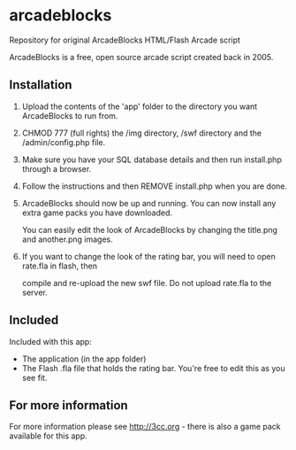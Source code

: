 # arcadeblocks
Repository for original ArcadeBlocks HTML/Flash Arcade script

ArcadeBlocks is a free, open source arcade script created back in 2005.


## Installation

1. Upload the contents of the 'app' folder to the directory you want ArcadeBlocks to run from.

2. CHMOD 777 (full rights) the /img directory, /swf directory and the /admin/config.php file.

3. Make sure you have your SQL database details and then run install.php through a browser.

4. Follow the instructions and then REMOVE install.php when you are done.

5. ArcadeBlocks should now be up and running. You can now install any extra game packs you have downloaded.

   You can easily edit the look of ArcadeBlocks by changing the title.png and another.png images.

6. If you want to change the look of the rating bar, you will need to open rate.fla in flash, then

   compile and re-upload the new swf file. Do not upload rate.fla to the server.


## Included

Included with this app:
- The application (in the app folder)
- The Flash .fla file that holds the rating bar. You're free to edit this as you see fit.

## For more information

For more information please see http://3cc.org - there is also a game pack available for this app.
